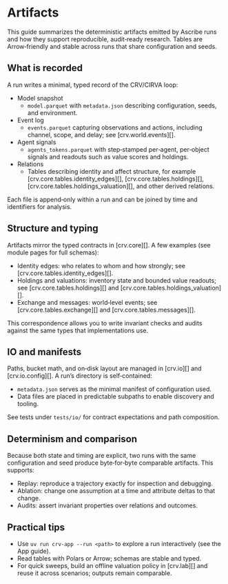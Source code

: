 # Artifacts

This guide summarizes the deterministic artifacts emitted by Ascribe runs and how they support reproducible, audit‑ready research. Tables are Arrow‑friendly and stable across runs that share configuration and seeds.

## What is recorded

A run writes a minimal, typed record of the CRV/CIRVA loop:

- Model snapshot
  - `model.parquet` with `metadata.json` describing configuration, seeds, and environment.
- Event log
  - `events.parquet` capturing observations and actions, including channel, scope, and delay; see [crv.world.events][].
- Agent signals
  - `agents_tokens.parquet` with step‑stamped per‑agent, per‑object signals and readouts such as value scores and holdings.
- Relations
  - Tables describing identity and affect structure, for example [crv.core.tables.identity_edges][], [crv.core.tables.holdings][], [crv.core.tables.holdings_valuation][], and other derived relations.

Each file is append‑only within a run and can be joined by time and identifiers for analysis.

## Structure and typing

Artifacts mirror the typed contracts in [crv.core][]. A few examples (see module pages for full schemas):

- Identity edges: who relates to whom and how strongly; see [crv.core.tables.identity_edges][].
- Holdings and valuations: inventory state and bounded value readouts; see [crv.core.tables.holdings][] and [crv.core.tables.holdings_valuation][].
- Exchange and messages: world‑level events; see [crv.core.tables.exchange][] and [crv.core.tables.messages][].

This correspondence allows you to write invariant checks and audits against the same types that implementations use.

## IO and manifests

Paths, bucket math, and on‑disk layout are managed in [crv.io][] and [crv.io.config][]. A run’s directory is self‑contained:

- `metadata.json` serves as the minimal manifest of configuration used.
- Data files are placed in predictable subpaths to enable discovery and tooling.

See tests under `tests/io/` for contract expectations and path composition.

## Determinism and comparison

Because both state and timing are explicit, two runs with the same configuration and seed produce byte‑for‑byte comparable artifacts. This supports:

- Replay: reproduce a trajectory exactly for inspection and debugging.
- Ablation: change one assumption at a time and attribute deltas to that change.
- Audits: assert invariant properties over relations and outcomes.

## Practical tips

- Use `uv run crv-app --run <path>` to explore a run interactively (see the App guide).
- Read tables with Polars or Arrow; schemas are stable and typed.
- For quick sweeps, build an offline valuation policy in [crv.lab][] and reuse it across scenarios; outputs remain comparable.
